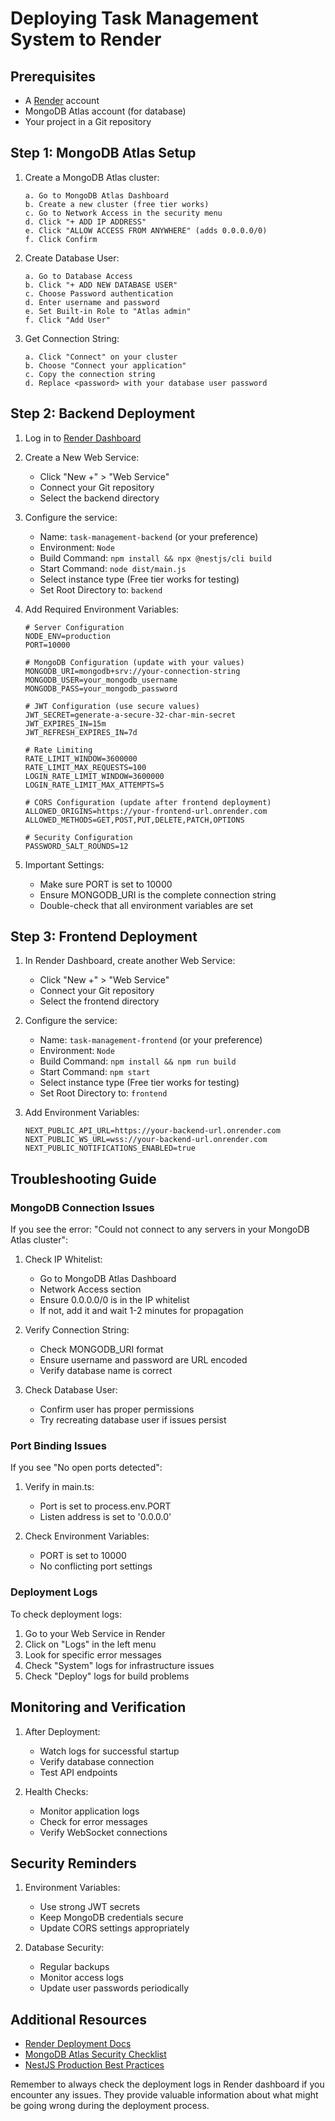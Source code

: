 # Deploying Task Management System to Render

## Prerequisites
- A [Render](https://render.com) account
- MongoDB Atlas account (for database)
- Your project in a Git repository

## Step 1: MongoDB Atlas Setup

1. Create a MongoDB Atlas cluster:
   ```
   a. Go to MongoDB Atlas Dashboard
   b. Create a new cluster (free tier works)
   c. Go to Network Access in the security menu
   d. Click "+ ADD IP ADDRESS"
   e. Click "ALLOW ACCESS FROM ANYWHERE" (adds 0.0.0.0/0)
   f. Click Confirm
   ```

2. Create Database User:
   ```
   a. Go to Database Access
   b. Click "+ ADD NEW DATABASE USER"
   c. Choose Password authentication
   d. Enter username and password
   e. Set Built-in Role to "Atlas admin"
   f. Click "Add User"
   ```

3. Get Connection String:
   ```
   a. Click "Connect" on your cluster
   b. Choose "Connect your application"
   c. Copy the connection string
   d. Replace <password> with your database user password
   ```

## Step 2: Backend Deployment

1. Log in to [Render Dashboard](https://dashboard.render.com)

2. Create a New Web Service:
   - Click "New +" > "Web Service"
   - Connect your Git repository
   - Select the backend directory

3. Configure the service:
   - Name: `task-management-backend` (or your preference)
   - Environment: `Node`
   - Build Command: `npm install && npx @nestjs/cli build`
   - Start Command: `node dist/main.js`
   - Select instance type (Free tier works for testing)
   - Set Root Directory to: `backend`

4. Add Required Environment Variables:
   ```env
   # Server Configuration
   NODE_ENV=production
   PORT=10000

   # MongoDB Configuration (update with your values)
   MONGODB_URI=mongodb+srv://your-connection-string
   MONGODB_USER=your_mongodb_username
   MONGODB_PASS=your_mongodb_password

   # JWT Configuration (use secure values)
   JWT_SECRET=generate-a-secure-32-char-min-secret
   JWT_EXPIRES_IN=15m
   JWT_REFRESH_EXPIRES_IN=7d

   # Rate Limiting
   RATE_LIMIT_WINDOW=3600000
   RATE_LIMIT_MAX_REQUESTS=100
   LOGIN_RATE_LIMIT_WINDOW=3600000
   LOGIN_RATE_LIMIT_MAX_ATTEMPTS=5

   # CORS Configuration (update after frontend deployment)
   ALLOWED_ORIGINS=https://your-frontend-url.onrender.com
   ALLOWED_METHODS=GET,POST,PUT,DELETE,PATCH,OPTIONS

   # Security Configuration
   PASSWORD_SALT_ROUNDS=12
   ```

5. Important Settings:
   - Make sure PORT is set to 10000
   - Ensure MONGODB_URI is the complete connection string
   - Double-check that all environment variables are set

## Step 3: Frontend Deployment

1. In Render Dashboard, create another Web Service:
   - Click "New +" > "Web Service"
   - Connect your Git repository
   - Select the frontend directory

2. Configure the service:
   - Name: `task-management-frontend` (or your preference)
   - Environment: `Node`
   - Build Command: `npm install && npm run build`
   - Start Command: `npm start`
   - Select instance type (Free tier works for testing)
   - Set Root Directory to: `frontend`

3. Add Environment Variables:
   ```env
   NEXT_PUBLIC_API_URL=https://your-backend-url.onrender.com
   NEXT_PUBLIC_WS_URL=wss://your-backend-url.onrender.com
   NEXT_PUBLIC_NOTIFICATIONS_ENABLED=true
   ```

## Troubleshooting Guide

### MongoDB Connection Issues

If you see the error: "Could not connect to any servers in your MongoDB Atlas cluster":

1. Check IP Whitelist:
   - Go to MongoDB Atlas Dashboard
   - Network Access section
   - Ensure 0.0.0.0/0 is in the IP whitelist
   - If not, add it and wait 1-2 minutes for propagation

2. Verify Connection String:
   - Check MONGODB_URI format
   - Ensure username and password are URL encoded
   - Verify database name is correct

3. Check Database User:
   - Confirm user has proper permissions
   - Try recreating database user if issues persist

### Port Binding Issues

If you see "No open ports detected":

1. Verify in main.ts:
   - Port is set to process.env.PORT
   - Listen address is set to '0.0.0.0'

2. Check Environment Variables:
   - PORT is set to 10000
   - No conflicting port settings

### Deployment Logs

To check deployment logs:

1. Go to your Web Service in Render
2. Click on "Logs" in the left menu
3. Look for specific error messages
4. Check "System" logs for infrastructure issues
5. Check "Deploy" logs for build problems

## Monitoring and Verification

1. After Deployment:
   - Watch logs for successful startup
   - Verify database connection
   - Test API endpoints

2. Health Checks:
   - Monitor application logs
   - Check for error messages
   - Verify WebSocket connections

## Security Reminders

1. Environment Variables:
   - Use strong JWT secrets
   - Keep MongoDB credentials secure
   - Update CORS settings appropriately

2. Database Security:
   - Regular backups
   - Monitor access logs
   - Update user passwords periodically

## Additional Resources

- [Render Deployment Docs](https://render.com/docs/deploy-node-express-app)
- [MongoDB Atlas Security Checklist](https://docs.atlas.mongodb.com/security-checklist/)
- [NestJS Production Best Practices](https://docs.nestjs.com/techniques/performance)

Remember to always check the deployment logs in Render dashboard if you encounter any issues. They provide valuable information about what might be going wrong during the deployment process.